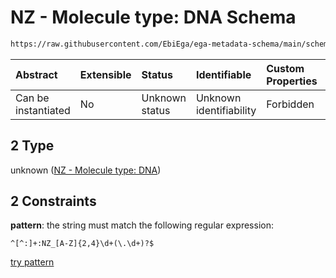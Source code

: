 # NZ - Molecule type: DNA Schema

```txt
https://raw.githubusercontent.com/EbiEga/ega-metadata-schema/main/schemas/EGA.common-definitions.json#/$defs/curieRefseqPattern/oneOf/2
```



| Abstract            | Extensible | Status         | Identifiable            | Custom Properties | Additional Properties | Access Restrictions | Defined In                                                                                           |
| :------------------ | :--------- | :------------- | :---------------------- | :---------------- | :-------------------- | :------------------ | :--------------------------------------------------------------------------------------------------- |
| Can be instantiated | No         | Unknown status | Unknown identifiability | Forbidden         | Allowed               | none                | [EGA.common-definitions.json\*](../../../schemas/EGA.common-definitions.json "open original schema") |

## 2 Type

unknown ([NZ - Molecule type: DNA](ega-4-defs-refseq-accessions-data1098-curie-pattern-oneof-nz---molecule-type-dna.md))

## 2 Constraints

**pattern**: the string must match the following regular expression:&#x20;

```regexp
^[^:]+:NZ_[A-Z]{2,4}\d+(\.\d+)?$
```

[try pattern](https://regexr.com/?expression=%5E%5B%5E%3A%5D%2B%3ANZ_%5BA-Z%5D%7B2%2C4%7D%5Cd%2B\(%5C.%5Cd%2B\)%3F%24 "try regular expression with regexr.com")
